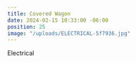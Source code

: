 ```yaml
---
title: Covered Wagon
date: 2024-02-15 10:33:00 -06:00
position: 25
image: "/uploads/ELECTRICAL-5f7936.jpg"
---
```


Electrical